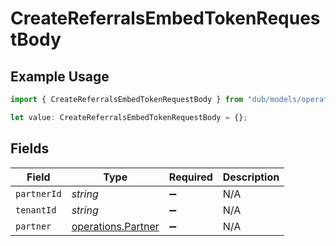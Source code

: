 # CreateReferralsEmbedTokenRequestBody

## Example Usage

```typescript
import { CreateReferralsEmbedTokenRequestBody } from "dub/models/operations";

let value: CreateReferralsEmbedTokenRequestBody = {};
```

## Fields

| Field                                                    | Type                                                     | Required                                                 | Description                                              |
| -------------------------------------------------------- | -------------------------------------------------------- | -------------------------------------------------------- | -------------------------------------------------------- |
| `partnerId`                                              | *string*                                                 | :heavy_minus_sign:                                       | N/A                                                      |
| `tenantId`                                               | *string*                                                 | :heavy_minus_sign:                                       | N/A                                                      |
| `partner`                                                | [operations.Partner](../../models/operations/partner.md) | :heavy_minus_sign:                                       | N/A                                                      |